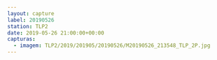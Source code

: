 ```yaml
---
layout: capture
label: 20190526
station: TLP2
date: 2019-05-26 21:00:00+00:00
capturas:
  - imagem: TLP2/2019/201905/20190526/M20190526_213548_TLP_2P.jpg
---
```

